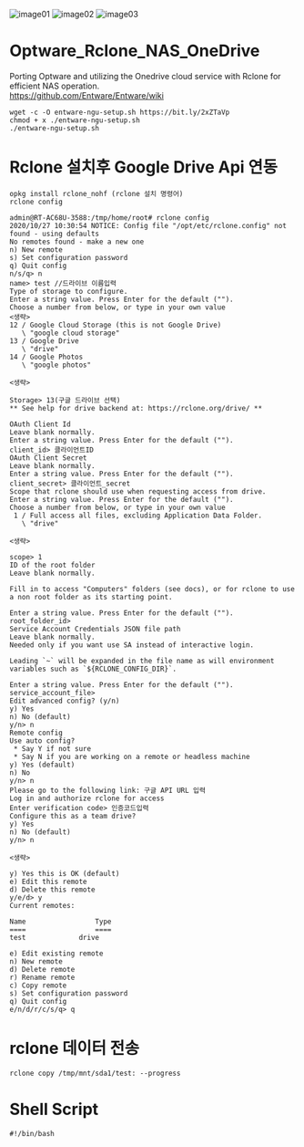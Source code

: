 ![image01](https://github.com/KSHNX2/Optware_Rclone_NAS_OneDrive/assets/122770606/15cd6d03-3411-431f-b591-e34cb76581fd)
![image02](https://github.com/KSHNX2/Optware_Rclone_NAS_OneDrive/assets/122770606/08b60f2b-eafc-4ea2-bfb7-dcbed22480a3)
![image03](https://github.com/KSHNX2/Optware_Rclone_NAS_OneDrive/assets/122770606/a0864724-46b8-4993-98cb-20e6319962aa)


# Optware_Rclone_NAS_OneDrive
Porting Optware and utilizing the Onedrive cloud service with Rclone for efficient NAS operation.
</br>
https://github.com/Entware/Entware/wiki
```
wget -c -O entware-ngu-setup.sh https://bit.ly/2xZTaVp 
chmod + x ./entware-ngu-setup.sh
./entware-ngu-setup.sh
```
# Rclone 설치후 Google Drive Api 연동
```
opkg install rclone_nohf (rclone 설치 명령어)
rclone config 

admin@RT-AC68U-3588:/tmp/home/root# rclone config
2020/10/27 10:30:54 NOTICE: Config file "/opt/etc/rclone.config" not found - using defaults
No remotes found - make a new one
n) New remote
s) Set configuration password
q) Quit config
n/s/q> n
name> test //드라이브 이름입력
Type of storage to configure.
Enter a string value. Press Enter for the default ("").
Choose a number from below, or type in your own value
<생략>
12 / Google Cloud Storage (this is not Google Drive)
   \ "google cloud storage"
13 / Google Drive
   \ "drive"
14 / Google Photos
   \ "google photos"

<생략>

Storage> 13(구글 드라이브 선택)
** See help for drive backend at: https://rclone.org/drive/ **

OAuth Client Id
Leave blank normally.
Enter a string value. Press Enter for the default ("").
client_id> 클라이언트ID
OAuth Client Secret
Leave blank normally.
Enter a string value. Press Enter for the default ("").
client_secret> 클라이언트_secret
Scope that rclone should use when requesting access from drive.
Enter a string value. Press Enter for the default ("").
Choose a number from below, or type in your own value
 1 / Full access all files, excluding Application Data Folder.
   \ "drive"

<생략>

scope> 1
ID of the root folder
Leave blank normally.

Fill in to access "Computers" folders (see docs), or for rclone to use
a non root folder as its starting point.

Enter a string value. Press Enter for the default ("").
root_folder_id> 
Service Account Credentials JSON file path 
Leave blank normally.
Needed only if you want use SA instead of interactive login.

Leading `~` will be expanded in the file name as will environment variables such as `${RCLONE_CONFIG_DIR}`.

Enter a string value. Press Enter for the default ("").
service_account_file> 
Edit advanced config? (y/n)
y) Yes
n) No (default)
y/n> n
Remote config
Use auto config?
 * Say Y if not sure
 * Say N if you are working on a remote or headless machine
y) Yes (default)
n) No
y/n> n
Please go to the following link: 구글 API URL 입력
Log in and authorize rclone for access
Enter verification code> 인증코드입력
Configure this as a team drive?
y) Yes
n) No (default)
y/n> n

<생략>

y) Yes this is OK (default)
e) Edit this remote
d) Delete this remote
y/e/d> y
Current remotes:

Name                 Type
====                 ====
test             drive

e) Edit existing remote
n) New remote
d) Delete remote
r) Rename remote
c) Copy remote
s) Set configuration password
q) Quit config
e/n/d/r/c/s/q> q
```
# rclone 데이터 전송
```
rclone copy /tmp/mnt/sda1/test: --progress
```

# Shell Script
```
#!/bin/bash


```
